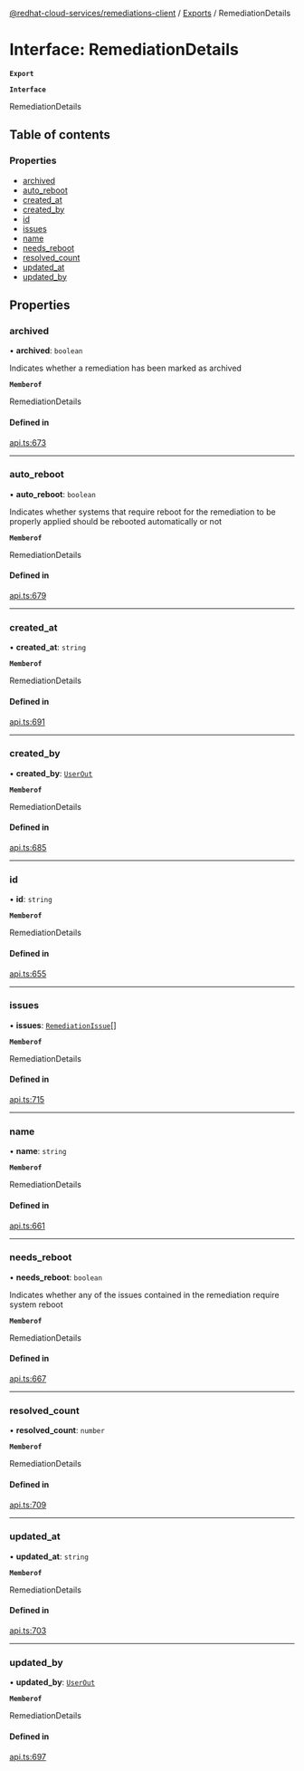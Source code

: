 [@redhat-cloud-services/remediations-client](../README.md) / [Exports](../modules.md) / RemediationDetails

# Interface: RemediationDetails

**`Export`**

**`Interface`**

RemediationDetails

## Table of contents

### Properties

- [archived](RemediationDetails.md#archived)
- [auto\_reboot](RemediationDetails.md#auto_reboot)
- [created\_at](RemediationDetails.md#created_at)
- [created\_by](RemediationDetails.md#created_by)
- [id](RemediationDetails.md#id)
- [issues](RemediationDetails.md#issues)
- [name](RemediationDetails.md#name)
- [needs\_reboot](RemediationDetails.md#needs_reboot)
- [resolved\_count](RemediationDetails.md#resolved_count)
- [updated\_at](RemediationDetails.md#updated_at)
- [updated\_by](RemediationDetails.md#updated_by)

## Properties

### archived

• **archived**: `boolean`

Indicates whether a remediation has been marked as archived

**`Memberof`**

RemediationDetails

#### Defined in

[api.ts:673](https://github.com/mkholjuraev/javascript-clients/blob/master/packages/remediations/api.ts#L673)

___

### auto\_reboot

• **auto\_reboot**: `boolean`

Indicates whether systems that require reboot for the remediation to be properly applied should be rebooted automatically or not

**`Memberof`**

RemediationDetails

#### Defined in

[api.ts:679](https://github.com/mkholjuraev/javascript-clients/blob/master/packages/remediations/api.ts#L679)

___

### created\_at

• **created\_at**: `string`

**`Memberof`**

RemediationDetails

#### Defined in

[api.ts:691](https://github.com/mkholjuraev/javascript-clients/blob/master/packages/remediations/api.ts#L691)

___

### created\_by

• **created\_by**: [`UserOut`](UserOut.md)

**`Memberof`**

RemediationDetails

#### Defined in

[api.ts:685](https://github.com/mkholjuraev/javascript-clients/blob/master/packages/remediations/api.ts#L685)

___

### id

• **id**: `string`

**`Memberof`**

RemediationDetails

#### Defined in

[api.ts:655](https://github.com/mkholjuraev/javascript-clients/blob/master/packages/remediations/api.ts#L655)

___

### issues

• **issues**: [`RemediationIssue`](RemediationIssue.md)[]

**`Memberof`**

RemediationDetails

#### Defined in

[api.ts:715](https://github.com/mkholjuraev/javascript-clients/blob/master/packages/remediations/api.ts#L715)

___

### name

• **name**: `string`

**`Memberof`**

RemediationDetails

#### Defined in

[api.ts:661](https://github.com/mkholjuraev/javascript-clients/blob/master/packages/remediations/api.ts#L661)

___

### needs\_reboot

• **needs\_reboot**: `boolean`

Indicates whether any of the issues contained in the remediation require system reboot

**`Memberof`**

RemediationDetails

#### Defined in

[api.ts:667](https://github.com/mkholjuraev/javascript-clients/blob/master/packages/remediations/api.ts#L667)

___

### resolved\_count

• **resolved\_count**: `number`

**`Memberof`**

RemediationDetails

#### Defined in

[api.ts:709](https://github.com/mkholjuraev/javascript-clients/blob/master/packages/remediations/api.ts#L709)

___

### updated\_at

• **updated\_at**: `string`

**`Memberof`**

RemediationDetails

#### Defined in

[api.ts:703](https://github.com/mkholjuraev/javascript-clients/blob/master/packages/remediations/api.ts#L703)

___

### updated\_by

• **updated\_by**: [`UserOut`](UserOut.md)

**`Memberof`**

RemediationDetails

#### Defined in

[api.ts:697](https://github.com/mkholjuraev/javascript-clients/blob/master/packages/remediations/api.ts#L697)
